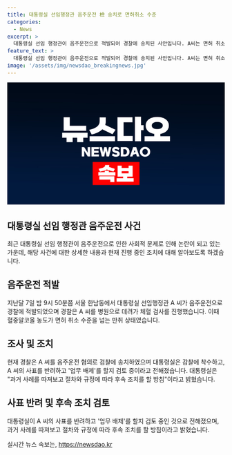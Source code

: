 ```yaml
---
title: 대통령실 선임행정관 음주운전 檢 송치로 면허취소 수준
categories:
  - News
excerpt: >
  대통령실 선임 행정관이 음주운전으로 적발되어 경찰에 송치된 사안입니다. A씨는 면허 취소 수준의 만취 상태였으며, 대통령실은 감찰에 착수했습니다. A씨는 음주 적발 후 사표를 냈지만 반려되었고, 현재 업무 배제 여부를 검토 중입니다. 대통령실은 지난 사례를 참고하여 후속 조치를 취할 방침이라고 밝혔습니다.
feature_text: >
  대통령실 선임 행정관이 음주운전으로 적발되어 경찰에 송치된 사안입니다. A씨는 면허 취소 수준의 만취 상태였으며, 대통령실은 감찰에 착수했습니다. A씨는 음주 적발 후 사표를 냈지만 반려되었고, 현재 업무 배제 여부를 검토 중입니다. 대통령실은 지난 사례를 참고하여 후속 조치를 취할 방침이라고 밝혔습니다.
image: '/assets/img/newsdao_breakingnews.jpg'
---
```


<p><img src="/assets/img/newsdao_breakingnews.jpg" alt="bookingtag 속보" /></p>

<h2 data-ke-size="size26">대통령실 선임 행정관 음주운전 사건</h2>

<p data-ke-size="size16">최근 대통령실 선임 행정관이 음주운전으로 인한 사회적 문제로 인해 논란이 되고 있는 가운데, 해당 사건에 대한 상세한 내용과 현재 진행 중인 조치에 대해 알아보도록 하겠습니다.</p>

<h2>음주운전 적발</h2>

<p data-ke-size="size16">지난달 7일 밤 9시 50분쯤 서울 한남동에서 대통령실 선임행정관 A 씨가 음주운전으로 경찰에 적발되었으며 경찰은 A 씨를 병원으로 데려가 체혈 검사를 진행했습니다. 이때 혈중알코올 농도가 면허 취소 수준을 넘는 만취 상태였습니다.</p>

<h2>조사 및 조치</h2>

<p data-ke-size="size16">현재 경찰은 A 씨를 음주운전 혐의로 검찰에 송치하였으며 대통령실은 감찰에 착수하고, A 씨의 사표를 반려하고 '업무 배제'를 할지 검토 중이라고 전해졌습니다. 대통령실은 "과거 사례를 따져보고 절차와 규정에 따라 후속 조치를 할 방침"이라고 밝혔습니다.</p>

<h2>사표 반려 및 후속 조치 검토</h2>

<p data-ke-size="size16">대통령실이 A 씨의 사표를 반려하고 '업무 배제'를 할지 검토 중인 것으로 전해졌으며, 과거 사례를 따져보고 절차와 규정에 따라 후속 조치를 할 방침이라고 밝혔습니다.</p>
실시간 뉴스 속보는, <a href="https://newsdao.kr" rel="dofollow">https://newsdao.kr</a>


